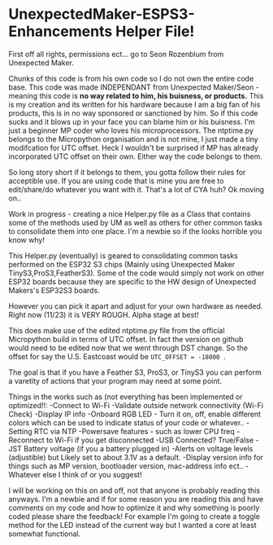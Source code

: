 # UnexpectedMaker-ESPS3-Enhancements Helper File!
First off all rights, permissions ect... go to Seon Rozenblum from Unexpected Maker. 

Chunks of this code is from his own code so I do not own the entire code base. This code was made INDEPENDANT from Unexpected Maker/Seon - meaning this code is **no way related to him, his buisness, or products.** This is my creation and its written for his hardware because I am a big fan of his products, this is in no way sponsored or sanctioned by him. So if this code sucks and it blows up in your face you can blame him or his buisness. I'm just a beginner MP coder who loves his microprocessors. The ntptime.py belongs to the Micropython organisation and is not mine, I just made a tiny modifcation for UTC offset. Heck I wouldn't be surprised if MP has already incorporated UTC offset on their own. Either way the code belongs to them.

So long story short if it belongs to them, you gotta follow their rules for acceptible use. If you are using code that is mine you are free to edit/share/do whatever you want with it. That's a lot of CYA huh? Ok moving on..


Work in progress - creating a nice Helper.py file as a Class that contains some of the methods used by UM as well as others for other common tasks to consolidate them into one place. I'm a newbie so if the looks horrible you know why!

This Helper.py (eventually) is geared to consolidating common tasks performed on the ESP32 S3 chips (Mainly using Unexpected Maker TinyS3,ProS3,FeatherS3). Some of the code would simply not work on other ESP32 boards because they are specific to the HW design of Unexpected Makers's ESP32S3 boards.

However you can pick it apart and adjust for your own hardware as needed. Right now (11/23) it is VERY ROUGH. Alpha stage at best!

This does make use of the edited ntptime.py file from the official Micropython build in terms of UTC offset. In fact the version on github would need to be edited now that we went through DST change. So the offset for say the U.S. Eastcoast would be ```UTC_OFFSET = -18000 ```.

The goal is that if you have a Feather S3, ProS3, or TinyS3 you can perform a varetity of actions that your program may need at some point. 

Things in the works such as (not everything has been implemented or optimized!!:
-Connect to Wi-Fi
-Validate outside network connectivity (Wi-Fi Check)
-Display IP info
-Onboard RGB LED - Turn it on, off, enable different colors which can be used to indicate status of your code or whatever..
-Setting RTC via NTP
-Powersave features - such as lower CPU freq
-Reconnect to Wi-Fi if you get disconnected
-USB Connected? True/False
-JST Battery voltage (if you a battery plugged in)
-Alerts on voltage levels (adjustible) but Likely set to about 3.1V as a default.
-Display version info for things such as MP version, bootloader version, mac-address info ect..
-Whatever else I think of or you suggest!

I will be working on this on and off, not that anyone is probably reading this anyways. I'm a newbie and if for some reason you are reading this and have comments on my code and how to optimize it and why something is poorly coded please share the feedback! For example I'm going to create a toggle method for the LED instead of the current way but I wanted a core at least somewhat functional.
